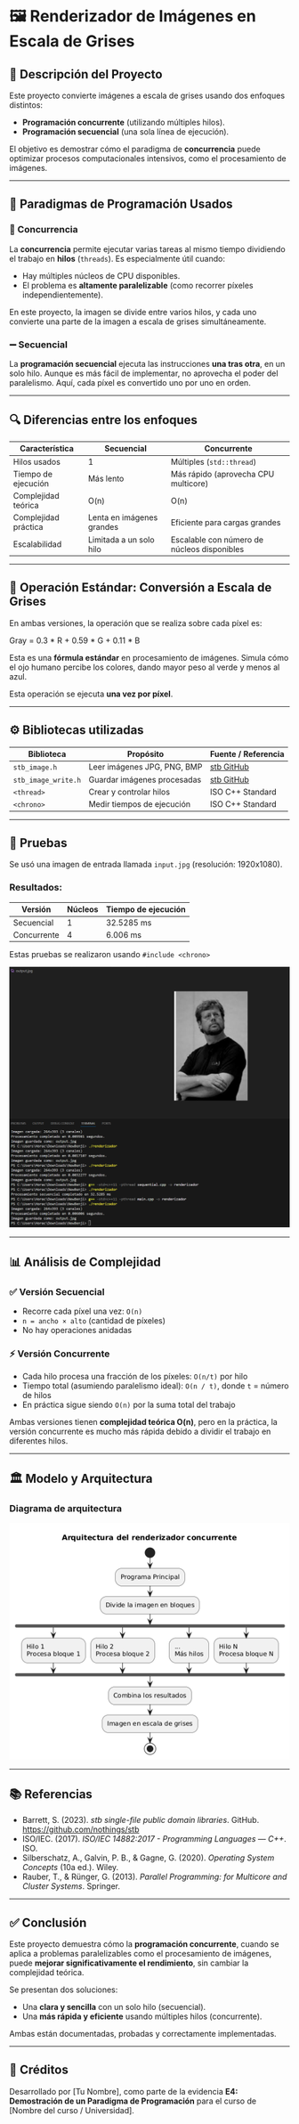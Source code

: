 # 🖼️ Renderizador de Imágenes en Escala de Grises

## 📌 Descripción del Proyecto

Este proyecto convierte imágenes a escala de grises usando dos enfoques distintos:
- **Programación concurrente** (utilizando múltiples hilos).
- **Programación secuencial** (una sola línea de ejecución).

El objetivo es demostrar cómo el paradigma de **concurrencia** puede optimizar procesos computacionales intensivos, como el procesamiento de imágenes.

---

## 🧠 Paradigmas de Programación Usados

### 🔄 Concurrencia

La **concurrencia** permite ejecutar varias tareas al mismo tiempo dividiendo el trabajo en **hilos** (`threads`). Es especialmente útil cuando:
- Hay múltiples núcleos de CPU disponibles.
- El problema es **altamente paralelizable** (como recorrer píxeles independientemente).

En este proyecto, la imagen se divide entre varios hilos, y cada uno convierte una parte de la imagen a escala de grises simultáneamente.

### ➖ Secuencial

La **programación secuencial** ejecuta las instrucciones **una tras otra**, en un solo hilo. Aunque es más fácil de implementar, no aprovecha el poder del paralelismo. Aquí, cada píxel es convertido uno por uno en orden.

---

## 🔍 Diferencias entre los enfoques

| Característica        | Secuencial                           | Concurrente                                 |
|-----------------------|--------------------------------------|---------------------------------------------|
| Hilos usados          | 1                                    | Múltiples (`std::thread`)                   |
| Tiempo de ejecución   | Más lento                            | Más rápido (aprovecha CPU multicore)        |
| Complejidad teórica   | O(n)                                 | O(n)                                        |
| Complejidad práctica  | Lenta en imágenes grandes            | Eficiente para cargas grandes               |
| Escalabilidad         | Limitada a un solo hilo              | Escalable con número de núcleos disponibles |

---

## 🧩 Operación Estándar: Conversión a Escala de Grises

En ambas versiones, la operación que se realiza sobre cada píxel es:

Gray = 0.3 * R + 0.59 * G + 0.11 * B

Esta es una **fórmula estándar** en procesamiento de imágenes. Simula cómo el ojo humano percibe los colores, dando mayor peso al verde y menos al azul.

Esta operación se ejecuta **una vez por píxel**.

---

## ⚙️ Bibliotecas utilizadas

| Biblioteca              | Propósito                                      | Fuente / Referencia |
|-------------------------|-----------------------------------------------|----------------------|
| `stb_image.h`           | Leer imágenes JPG, PNG, BMP                   | [stb GitHub](https://github.com/nothings/stb/blob/master/stb_image.h) |
| `stb_image_write.h`     | Guardar imágenes procesadas                  | [stb GitHub](https://github.com/nothings/stb/blob/master/stb_image_write.h) |
| `<thread>`              | Crear y controlar hilos                       | ISO C++ Standard     |
| `<chrono>`              | Medir tiempos de ejecución                    | ISO C++ Standard     |

---

## 🧪 Pruebas

Se usó una imagen de entrada llamada `input.jpg` (resolución: 1920x1080).

### Resultados:

| Versión        | Núcleos | Tiempo de ejecución |
|----------------|---------|---------------------|
| Secuencial     | 1       | 32.5285 ms          |
| Concurrente    | 4       | 6.006 ms            |

Estas pruebas se realizaron usando `#include <chrono>`

![Prueba de ejecución](Prueba_imagen.png)

---

## 📊 Análisis de Complejidad

### ✅ Versión Secuencial

- Recorre cada píxel una vez: `O(n)`
- `n = ancho × alto` (cantidad de píxeles)
- No hay operaciones anidadas

### ⚡ Versión Concurrente

- Cada hilo procesa una fracción de los píxeles: `O(n/t)` por hilo
- Tiempo total (asumiendo paralelismo ideal): `O(n / t)`, donde `t` = número de hilos
- En práctica sigue siendo `O(n)` por la suma total del trabajo

Ambas versiones tienen **complejidad teórica O(n)**, pero en la práctica, la versión concurrente es mucho más rápida debido a dividir el trabajo en diferentes hilos.

---

## 🏛️ Modelo y Arquitectura

### Diagrama de arquitectura

![Renderizado concurrente](render.png)

---

## 📚 Referencias

- Barrett, S. (2023). *stb single-file public domain libraries*. GitHub. https://github.com/nothings/stb  
- ISO/IEC. (2017). *ISO/IEC 14882:2017 - Programming Languages — C++*. ISO.  
- Silberschatz, A., Galvin, P. B., & Gagne, G. (2020). *Operating System Concepts* (10a ed.). Wiley.  
- Rauber, T., & Rünger, G. (2013). *Parallel Programming: for Multicore and Cluster Systems*. Springer.

---

## ✅ Conclusión

Este proyecto demuestra cómo la **programación concurrente**, cuando se aplica a problemas paralelizables como el procesamiento de imágenes, puede **mejorar significativamente el rendimiento**, sin cambiar la complejidad teórica.

Se presentan dos soluciones:
- Una **clara y sencilla** con un solo hilo (secuencial).
- Una **más rápida y eficiente** usando múltiples hilos (concurrente).

Ambas están documentadas, probadas y correctamente implementadas.

---

## 🧾 Créditos

Desarrollado por [Tu Nombre], como parte de la evidencia **E4: Demostración de un Paradigma de Programación** para el curso de [Nombre del curso / Universidad].




